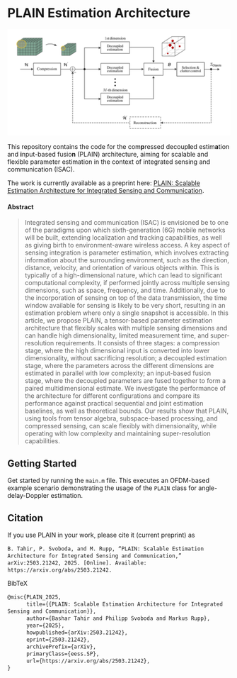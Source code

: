 # PLAIN Estimation Architecture
![alt text](PLAIN.png)

This repository contains the code for the com**p**ressed decoup**l**ed estim**a**tion and **i**nput-based fusio**n** (PLAIN) architecture, aiming for scalable and flexible parameter estimation in the context of integrated sensing and communication (ISAC). 

The work is currently available as a preprint here: [PLAIN: Scalable Estimation Architecture for Integrated Sensing and Communication](https://arxiv.org/abs/2503.21242).

#### Abstract
> Integrated sensing and communication (ISAC) is envisioned be to one of the paradigms upon which sixth-generation (6G) mobile networks will be built, extending localization and tracking capabilities, as well as giving birth to environment-aware wireless access. A key aspect of sensing integration is parameter estimation, which involves extracting information about the surrounding environment, such as the direction, distance, velocity, and orientation of various objects within. This is typically of a high-dimensional nature, which can lead to significant computational complexity, if performed jointly across multiple sensing dimensions, such as space, frequency, and time. Additionally, due to the incorporation of sensing on top of the data transmission, the time window available for sensing is likely to be very short, resulting in an estimation problem where only a single snapshot is accessible. In this article, we propose PLAIN, a tensor-based parameter estimation architecture that flexibly scales with multiple sensing dimensions and can handle high dimensionality, limited measurement time, and super-resolution requirements. It consists of three stages: a compression stage, where the high dimensional input is converted into lower dimensionality, without sacrificing resolution; a decoupled estimation stage, where the parameters across the different dimensions are estimated in parallel with low complexity; an input-based fusion stage, where the decoupled parameters are fused together to form a paired multidimensional estimate. We investigate the performance of the architecture for different configurations and compare its performance against practical sequential and joint estimation baselines, as well as theoretical bounds. Our results show that PLAIN, using tools from tensor algebra, subspace-based processing, and compressed sensing, can scale flexibly with dimensionality, while operating with low complexity and maintaining super-resolution capabilities.

## Getting Started
Get started by running the ```main.m``` file. This executes an OFDM-based example scenario demonstrating the usage of the ```PLAIN``` class for angle-delay-Doppler estimation.

## Citation
If you use PLAIN in your work, please cite it (current preprint) as
```
B. Tahir, P. Svoboda, and M. Rupp, “PLAIN: Scalable Estimation Architecture for Integrated Sensing and Communication,” arXiv:2503.21242, 2025. [Online]. Available: https://arxiv.org/abs/2503.21242.
```
BibTeX
```
@misc{PLAIN_2025,
      title={{PLAIN: Scalable Estimation Architecture for Integrated Sensing and Communication}}, 
      author={Bashar Tahir and Philipp Svoboda and Markus Rupp},
      year={2025},
      howpublished={arXiv:2503.21242},
      eprint={2503.21242},
      archivePrefix={arXiv},
      primaryClass={eess.SP},
      url={https://arxiv.org/abs/2503.21242}, 
}
```
